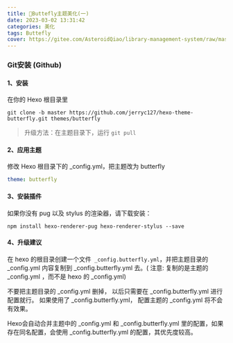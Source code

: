 ```yaml
---
title: 🚣Buttefly主题美化(一)
date: 2023-03-02 13:31:42
categories: 美化
tags: Buttefly
cover: https://gitee.com/AsteroidQiao/library-management-system/raw/master/book-avatar/17161754241141716175423782.png
---
```


### Git安装 (Github)

#### 1、安装

在你的 Hexo 根目录里

```shell
git clone -b master https://github.com/jerryc127/hexo-theme-butterfly.git themes/butterfly
```

> 升级方法：在主题目录下，运行 `git pull`

#### 2、应用主题

修改 Hexo 根目录下的 _config.yml，把主题改为 butterfly

```yaml
theme: butterfly
```

#### 3、安装插件

如果你没有 pug 以及 stylus 的渲染器，请下载安装：

```shell
npm install hexo-renderer-pug hexo-renderer-stylus --save
```

#### 4、升级建议

在 hexo 的根目录创建一个文件` _config.butterfly.yml`，并把主题目录的 _config.yml 内容复制到 _config.butterfly.yml 去。( 注意: 复制的是主题的 _config.yml ，而不是 hexo 的 _config.yml)

不要把主题目录的 _config.yml 删掉， 以后只需要在 _config.butterfly.yml 进行配置就行。
如果使用了 _config.butterfly.yml， 配置主题的 _config.yml 将不会有效果。

Hexo会自动合并主题中的 _config.yml 和 _config.butterfly.yml 里的配置，如果存在同名配置，会使用 _config.butterfly.yml 的配置，其优先度较高。

